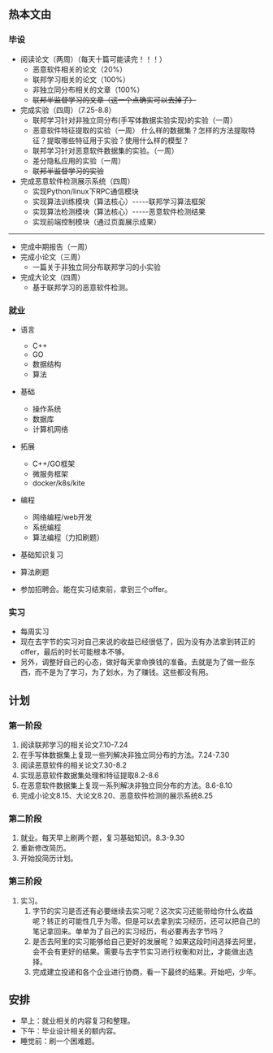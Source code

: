 ## 热本文由
### 毕设
* 阅读论文（两周）（每天十篇可能读完！！！）
  * 恶意软件相关的论文（20%）
  * 联邦学习相关的论文（100%）
  * 非独立同分布相关的文章（100%）
  * ~~联邦半监督学习的文章（这一个点确实可以去掉了）~~
* 完成实验（四周）（7.25-8.8）
  * 联邦学习针对非独立同分布(手写体数据实验实现)的实验（一周）
  * 恶意软件特征提取的实验（一周） 什么样的数据集？怎样的方法提取特征？提取哪些特征用于实验？使用什么样的模型？
  * 联邦学习针对恶意软件数据集的实验。（一周）
  * 差分隐私应用的实验（一周）
  * ~~联邦半监督学习的实验~~
* 完成恶意软件检测展示系统（四周）
  * 实现Python/linux下RPC通信模块
  * 实现算法训练模块（算法核心）-----联邦学习算法框架
  * 实现算法检测模块（算法核心）-----恶意软件检测结果
  * 实现前端控制模块（通过页面展示成果）

----------------------------------------------

* 完成中期报告（一周）
* 完成小论文（三周）
  * 一篇关于非独立同分布联邦学习的小实验
* 完成大论文（四周）
  * 基于联邦学习的恶意软件检测。

### 就业

* 语言
  * C++
  * GO
  * 数据结构
  * 算法
* 基础
  * 操作系统
  * 数据库
  * 计算机网络
* 拓展
  * C++/GO框架
  * 微服务框架
  * docker/k8s/kite
* 编程
  * 网络编程/web开发
  * 系统编程
  * 算法编程（力扣刷题）


* 基础知识复习
* 算法刷题
* 参加招聘会。能在实习结束前，拿到三个offer。


### 实习

* 每周实习
* 现在去字节的实习对自己来说的收益已经很低了，因为没有办法拿到转正的offer，最后的时长可能根本不够。
* 另外，调整好自己的心态，做好每天拿命换钱的准备。去就是为了做一些东西，而不是为了学习，为了划水，为了赚钱。这些都没有用。


## 计划

### 第一阶段
1. 阅读联邦学习的相关论文7.10-7.24
2. 在手写体数据集上复现一些列解决非独立同分布的方法。7.24-7.30
3. 阅读恶意软件的相关论文7.30-8.2
4. 实现恶意软件数据集处理和特征提取8.2-8.6
5. 在恶意软件数据集上复现一系列解决非独立同分布的方法。8.6-8.10
6. 完成小论文8.15、大论文8.20、恶意软件检测的展示系统8.25

### 第二阶段


1. 就业。每天早上刷两个题，复习基础知识。8.3-9.30 
2. 重新修改简历。
3. 开始投简历计划。

### 第三阶段
1. 实习。
   1. 字节的实习是否还有必要继续去实习呢？这次实习还能带给你什么收益呢？转正的可能性几乎为零。但是可以去拿到实习经历，还可以把自己的笔记拿回来。单单为了自己的实习经历，有必要再去字节吗？
   2. 是否去阿里的实习能够给自己更好的发展呢？如果这段时间选择去阿里，会不会有更好的结果。需要与去字节实习进行权衡和对比，才能做出选择。
   3. 完成建立投递和各个企业进行协商，看一下最终的结果。开始吧，少年。

## 安排

* 早上：就业相关的内容复习和整理。
* 下午：毕业设计相关的额内容。
* 睡觉前：刷一个困难题。
